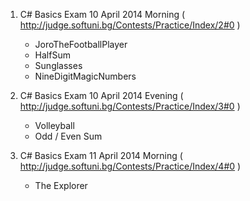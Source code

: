 1. C# Basics Exam 10 April 2014 Morning
( http://judge.softuni.bg/Contests/Practice/Index/2#0 )
	- JoroTheFootballPlayer
	- HalfSum
	- Sunglasses
	- NineDigitMagicNumbers

2. C# Basics Exam 10 April 2014 Evening
( http://judge.softuni.bg/Contests/Practice/Index/3#0 )
	- Volleyball
	- Odd / Even Sum

3. C# Basics Exam 11 April 2014 Morning
( http://judge.softuni.bg/Contests/Practice/Index/4#0 )
	- The Explorer
